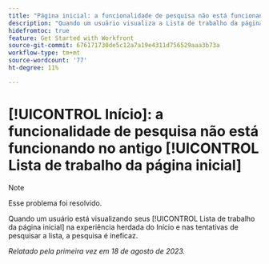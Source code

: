 ```yaml
---
title: "Página inicial: a funcionalidade de pesquisa não está funcionando na Lista de trabalho da página inicial herdada"
description: "Quando um usuário visualiza a Lista de trabalho da página inicial na experiência herdada da página inicial e tenta pesquisar a lista, a pesquisa é ineficaz."
hidefromtoc: true
feature: Get Started with Workfront
source-git-commit: 676171730de5c12a7a19e4311d756529aaa3b73a
workflow-type: tm+mt
source-wordcount: '77'
ht-degree: 11%

---
```



# [!UICONTROL Início]: a funcionalidade de pesquisa não está funcionando no antigo [!UICONTROL Lista de trabalho da página inicial]

>[!NOTE]
>
>Esse problema foi resolvido.

Quando um usuário está visualizando seus [!UICONTROL Lista de trabalho da página inicial] na experiência herdada do Início e nas tentativas de pesquisar a lista, a pesquisa é ineficaz.

_Relatado pela primeira vez em 18 de agosto de 2023._

